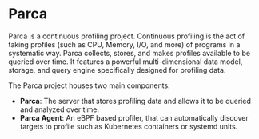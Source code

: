 # Parca

Parca is a continuous profiling project. Continuous profiling is the act of taking profiles (such as CPU, Memory, I/O, and more) of programs in a systematic way. Parca collects, stores, and makes profiles available to be queried over time. It features a powerful multi-dimensional data model, storage, and query engine specifically designed for profiling data.

The Parca project houses two main components:

* **Parca**: The server that stores profiling data and allows it to be queried and analyzed over time.
* **Parca Agent**: An eBPF based profiler, that can automatically discover targets to profile such as Kubernetes containers or systemd units.
